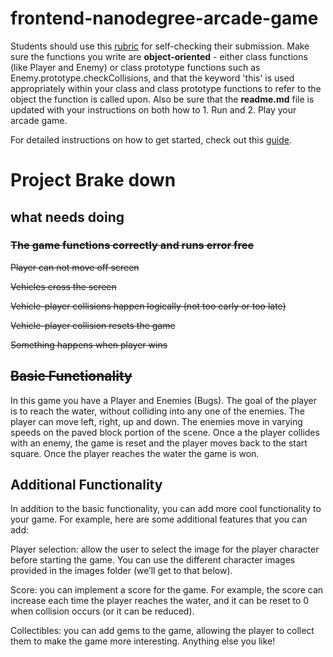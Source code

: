 frontend-nanodegree-arcade-game
===============================

Students should use this [rubric](https://review.udacity.com/#!/projects/2696458597/rubric) for self-checking their submission. Make sure the functions you write are **object-oriented** - either class functions (like Player and Enemy) or class prototype functions such as Enemy.prototype.checkCollisions, and that the keyword 'this' is used appropriately within your class and class prototype functions to refer to the object the function is called upon. Also be sure that the **readme.md** file is updated with your instructions on both how to 1. Run and 2. Play your arcade game.

For detailed instructions on how to get started, check out this [guide](https://docs.google.com/document/d/1v01aScPjSWCCWQLIpFqvg3-vXLH2e8_SZQKC8jNO0Dc/pub?embedded=true).

Project Brake down
==================

## what needs doing 

### ~~The game functions correctly and runs error free~~

~~Player can not move off screen~~

~~Vehicles cross the screen~~

~~Vehicle-player collisions happen logically (not too early or too late)~~

~~Vehicle-player collision resets the game~~

~~Something happens when player wins~~

## ~~Basic Functionality~~

In this game you have a Player and Enemies (Bugs). The goal of the player is to reach the water, without colliding into any one of the enemies. The player can move left, right, up and down. The enemies move in varying speeds on the paved block portion of the scene. Once a the player collides with an enemy, the game is reset and the player moves back to the start square. Once the player reaches the water the game is won.


## Additional Functionality

In addition to the basic functionality, you can add more cool functionality to your game. For example, here are some additional features that you can add:

Player selection: allow the user to select the image for the player character before starting the game. You can use the different character images provided in the images folder (we’ll get to that below).

Score: you can implement a score for the game. For example, the score can increase each time the player reaches the water, and it can be reset to 0 when collision occurs (or it can be reduced).

Collectibles: you can add gems to the game, allowing the player to collect them to make the game more interesting.
Anything else you like!